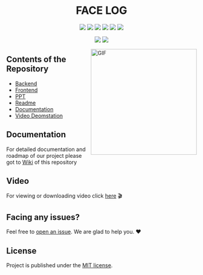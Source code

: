 <h1 align="center">FACE LOG</h1>

<div align="center">  
<a href="https://github.com/Face-Log/FACE-LOG/stargazers"><img src="https://img.shields.io/github/stars/Face-Log/FACE-LOG?style=flat"/></a>
<a href="https://github.com/Face-Log/FACE-LOG/network/members"><img src="https://img.shields.io/github/forks/Face-Log/FACE-LOG?style=flat"/></a>
<a href="https://github.com/Face-Log/FACE-LOG/pulls"><img src="https://img.shields.io/github/issues-pr/Face-Log/FACE-LOG?style=flat?color=yellow"/></a>
<a href="https://github.com/Face-Log/FACE-LOG/issues"><img src="https://img.shields.io/github/issues/Face-Log/FACE-LOG?style=flat"/></a>
<a href="https://github.com/Face-Log/FACE-LOG/graphs/contributors"><img src="https://img.shields.io/github/contributors/Face-Log/FACE-LOG?color=orange"/></a>
<a href="https://github.com/Face-Log/FACE-LOG/blob/master/LICENSE"><img src="https://img.shields.io/github/license/Face-Log/FACE-LOG?color=1abc9c"/></a>
<br>  
  
![](https://img.shields.io/badge/Star-If_Liked-%23FF0000.svg?&style=flat&logoColor=white&color=white)
![](https://img.shields.io/badge/Fork-If_you_found_interesting-%23FF0000.svg?&style=flat&logoColor=white&color=white)<br>
</div>

<img align="right" alt="GIF" height=280 src="https://4.bp.blogspot.com/-5SENSezzuGg/XKBQ8VEQ8YI/AAAAAAAAAdQ/mnyBrO1Lah8dm84cqlC7zn4nPsxMTk98QCLcBGAs/s400/80E1A6AA103BA2A4D556EB57B0DE4B0EA8BC184A_size468_w600_h400%2B%25281%2529.gif"/>

## Contents of the Repository
- [Backend](https://github.com/Face-Log/FACE-LOG/tree/main/Backend)
- [Frontend](https://github.com/Face-Log/FACE-LOG/tree/main/Frontend)
- [PPT](https://github.com/Face-Log/FACE-LOG/blob/main/Face%20Log%20PPT.pptx)
- [Readme](https://github.com/Face-Log/FACE-LOG#face-log)
- [Documentation](https://github.com/Face-Log/FACE-LOG#documentation)
- [Video Deomstation](https://github.com/Face-Log/FACE-LOG#video)


## Documentation
For detailed documentation and roadmap of our project please got to [Wiki](https://github.com/Face-Log/FACE-LOG/wiki/0.-Home) of this repository

## Video
For viewing or downloading video click [here](https://drive.google.com/file/d/1ylncxQkNbjXSYQU2z5LE2ecVuzTwaLat/view?usp=sharing) :clapper:

## Facing any issues?
Feel free to [open an issue](https://github.com/Face-Log/FACE-LOG/issues/new?assignees=&labels=Query&title=Query). We are glad to help you. ❤️

## License
Project is published under the [MIT license](https://github.com/Face-Log/FACE-LOG/blob/main/LICENSE).
